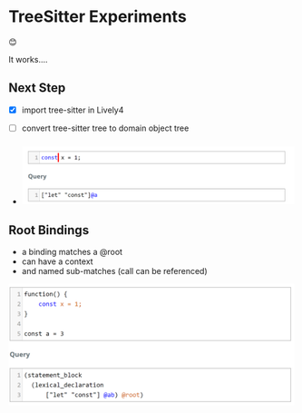 # TreeSitter Experiments


&#128522;

<script>
import {Parser, JavaScript} from "src/client/tree-sitter.js"

parser.setLanguage(JavaScript);


const sourceCode = 'let x = 1; console.log(x);';
const tree = parser.parse(sourceCode);


"RootNode: " +  tree.rootNode.toString()




</script>

It works....

## Next Step


- [X] import tree-sitter in Lively4
- [ ] convert tree-sitter tree to domain object tree



###

- ![](match-let-const-query.png)


## Root Bindings

- a binding matches a @root
- can have a context
- and named sub-matches (call can be referenced)

![](root-binding-query-example.png)




